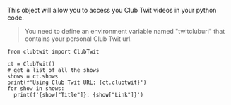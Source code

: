 This object will allow you to access you Club Twit videos in your python code. 
>You need to define an environment variable named "twitcluburl" that contains your personal Club Twit url.
```
from clubtwit import ClubTwit

ct = ClubTwit()
# get a list of all the shows
shows = ct.shows
print(f'Using Club Twit URL: {ct.clubtwit}')
for show in shows:
  print(f'{show["Title"]}: {show["Link"]}')
```
